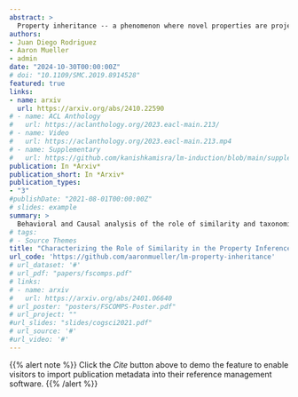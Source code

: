```yaml
---
abstract: >
  Property inheritance -- a phenomenon where novel properties are projected from higher level categories (e.g., birds) to lower level ones (e.g., sparrows) -- provides a unique window into how humans organize and deploy conceptual knowledge. It is debated whether this ability arises due to explicitly stored taxonomic knowledge vs. simple computations of similarity between mental representations. How are these mechanistic hypotheses manifested in contemporary language models? In this work, we investigate how LMs perform property inheritance with behavioral and causal representational analysis experiments. We find that taxonomy and categorical similarities are not mutually exclusive in LMs' property inheritance behavior. That is, LMs are more likely to project novel properties from one category to the other when they are taxonomically related and at the same time, highly similar. Our findings provide insight into the conceptual structure of language models and may suggest new psycholinguistic experiments for human subjects.
authors:
- Juan Diego Rodriguez
- Aaron Mueller
- admin 
date: "2024-10-30T00:00:00Z"
# doi: "10.1109/SMC.2019.8914528"
featured: true
links:
- name: arxiv
  url: https://arxiv.org/abs/2410.22590
# - name: ACL Anthology
#   url: https://aclanthology.org/2023.eacl-main.213/
# - name: Video
#   url: https://aclanthology.org/2023.eacl-main.213.mp4
# - name: Supplementary
#   url: https://github.com/kanishkamisra/lm-induction/blob/main/supplemental.pdf
publication: In *Arxiv*
publication_short: In *Arxiv*
publication_types:
- "3"
#publishDate: "2021-08-01T00:00:00Z"
# slides: example
summary: >
  Behavioral and Causal analysis of the role of similarity and taxonomic relations in Language Models' Property Inferences.
# tags:
# - Source Themes
title: "Characterizing the Role of Similarity in the Property Inferences of Language Models"
url_code: 'https://github.com/aaronmueller/lm-property-inheritance'
# url_dataset: '#'
# url_pdf: "papers/fscomps.pdf"
# links:
# - name: arxiv
#   url: https://arxiv.org/abs/2401.06640
# url_poster: "posters/FSCOMPS-Poster.pdf"
# url_project: ""
#url_slides: "slides/cogsci2021.pdf"
# url_source: '#'
#url_video: '#'
---
```


{{% alert note %}}
Click the *Cite* button above to demo the feature to enable visitors to import publication metadata into their reference management software.
{{% /alert %}}

